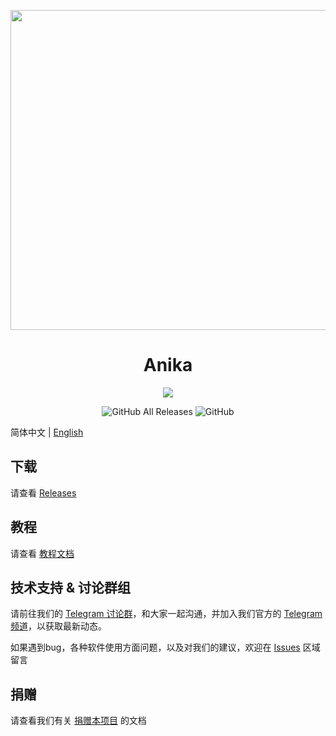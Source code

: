 <p align="center">
<img src="https://github.com/thomaswcy/Anika/blob/master/img/anika.png?raw=true" width = "512" height = "512">
<h1 align="center">Anika</h1>

<p align="center">
<img src="https://forthebadge.com/images/badges/built-with-love.svg">
<p>
<p align="center">
<img alt="GitHub All Releases" src="https://img.shields.io/github/downloads/thomaswcy/Anika/total?style=for-the-badge">
<img alt="GitHub" src="https://img.shields.io/github/license/thomaswcy/Anika?style=for-the-badge">
<p>

简体中文 | [English](https://github.com/thomaswcy/Anika/blob/master/README_EN.md)

## 下载

请查看 [Releases](https://github.com/thomaswcy/Anika/releases)

## 教程

请查看 [教程文档](https://github.com/thomaswcy/Anika/blob/master/TUTORIAL.md)

## 技术支持 & 讨论群组

请前往我们的 [Telegram 讨论群](https://t.me/RubikWrtChat/)，和大家一起沟通，并加入我们官方的 [Telegram 频道](https://t.me/RubikWrt/)，以获取最新动态。

如果遇到bug，各种软件使用方面问题，以及对我们的建议，欢迎在 [Issues](https://github.com/thomaswcy/Anika/issues) 区域留言 

## 捐赠
请查看我们有关 [捐赠本项目](https://github.com/thomaswcy/Anika/blob/master/FUNDING.md) 的文档
